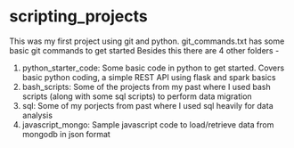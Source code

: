 # scripting_projects

This was my first project using git and python. git_commands.txt has some basic git commands to get started
Besides this there are 4 other folders -

1. python_starter_code: Some basic code in python to get started. Covers basic python coding, a simple REST API using flask and spark basics 
2. bash_scripts: Some of the projects from my past where I used bash scripts (along with some sql scripts) to perform data migration
3. sql: Some of my porjects from past where I used sql heavily for data analysis
4. javascript_mongo: Sample javascript code to load/retrieve data from mongodb in json format
